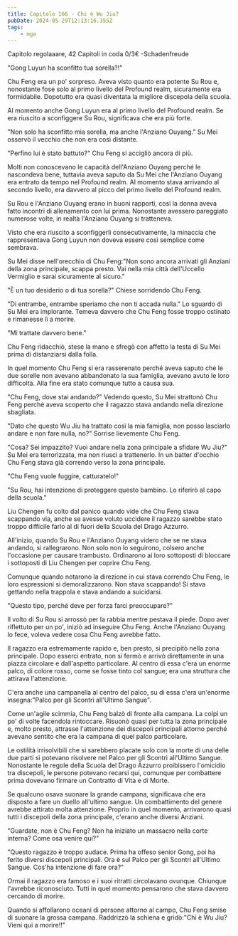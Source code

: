 ```yaml
---
title: Capitolo 166 - Chi è Wu Jiu?
pubDate: 2024-05-29T12:13:16.355Z
tags:
    - mga
---
```



Capitolo regolaaare,
42 Capitoli in coda 0/3€
-Schadenfreude


"Gong Luyun ha sconfitto tua sorella?!"


Chu Feng era un po' sorpreso. Aveva visto quanto era potente Su Rou e, nonostante fose solo al primo livello del Profound realm, sicuramente era formidabile. Dopotutto era quasi diventata la migliore discepola della scuola.


Al momento anche Gong Luyun era al primo livello del Profound realm. Se era riuscito a sconfiggere Su Rou, significava che era più forte.


"Non solo ha sconfitto mia sorella, ma anche l'Anziano Ouyang." Su Mei osservò il vecchio che non era così distante.


"Perfino lui è stato battuto?" Chu Feng si accigliò ancora di più.


Molti non conoscevano le capacità dell'Anziano Ouyang perché le nascondeva bene, tuttavia aveva saputo da Su Mei che l'Anziano Ouyang era entrato da tempo nel Profound realm. Al momento stava arrivando al secondo livello, era davvero al picco del primo livello del Profound realm.


Su Rou e l'Anziano Ouyang erano in buoni rapporti, così la donna aveva fatto incontri di allenamento con lui prima. Nonostante avessero pareggiato numerose volte, in realtà l'Anziano Ouyang si tratteneva.


Visto che era riuscito a sconfiggerli consecutivamente, la minaccia che rappresentava Gong Luyun non doveva essere così semplice come sembrava.


Su Mei disse nell'orecchio di Chu Feng:"Non sono ancora arrivati gli Anziani della zona principale, scappa presto. Vai nella mia città dell'Uccello Vermiglio e sarai sicuramente al sicuro."


"È un tuo desiderio o di tua sorella?" Chiese sorridendo Chu Feng.


"Di entrambe, entrambe speriamo che non ti accada nulla." Lo sguardo di Su Mei era implorante. Temeva davvero che Chu Feng fosse troppo ostinato e rimanesse lì a morire.


"Mi trattate davvero bene."


Chu Feng ridacchiò, stese la mano e sfregò con affetto la testa di Su Mei prima di distanziarsi dalla folla.


In quel momento Chu Feng si era rasserenato perché aveva saputo che le due sorelle non avevano abbandonato la sua famiglia, avevano avuto le loro difficoltà. Alla fine era stato comunque tutto a causa sua.


"Chu Feng, dove stai andando?" Vedendo questo, Su Mei strattonò Chu Feng perché aveva scoperto che il ragazzo stava andando nella direzione sbagliata.


"Dato che questo Wu Jiu ha trattato così la mia famiglia, non posso lasciarlo andare e non fare nulla, no?" Sorrise lievemente Chu Feng.


"Cosa? Sei impazzito? Vuoi andare nella zona principale a sfidare Wu Jiu?" Su Mei era terrorizzata, ma non riuscì a trattenerlo. In un batter d'occhio Chu Feng stava già correndo verso la zona principale.


"Chu Feng vuole fuggire, catturatelo!"


"Su Rou, hai intenzione di proteggere questo bambino. Lo riferirò al capo della scuola."


Liu Chengen fu colto dal panico quando vide che Chu Feng stava scappando via, anche se avesse voluto uccidere il ragazzo sarebbe stato troppo difficile farlo al di fuori della Scuola del Drago Azzurro.


All'inizio, quando Su Rou e l'Anziano Ouyang videro che se ne stava andando, si rallegrarono. Non solo non lo seguirono, colsero anche l'occasione per causare trambusto. Ordinarono ai loro sottoposti di bloccare i sottoposti di Liu Chengen per coprire Chu Feng.


Comunque quando notarono la direzione in cui stava correndo Chu Feng, le loro espressioni si demoralizzarono. Non stava scappando! Si stava gettando nella trappola e stava andando a suicidarsi.


"Questo tipo, perché deve per forza farci preoccupare?"


Il volto di Su Rou si arrossò per la rabbia mentre pestava il piede. Dopo aver riflettuto per un po', iniziò ad inseguire Chu Feng. Anche l'Anziano Ouyang lo fece, voleva vedere cosa Chu Feng avrebbe fatto.


Il ragazzo era estremamente rapido e, ben presto, si precipitò nella zona principale. Dopo esserci entrato, non si fermò e arrivò direttamente in una piazza circolare e dall'aspetto particolare. Al centro di essa c'era un enorme palco, di colore rosso, come se fosse tinto col sangue; era una struttura che attirava l'attenzione.


C'era anche una campanella al centro del palco, su di essa c'era un'enorme insegna:"Palco per gli Scontri all'Ultimo Sangue".


Come un'agile scimmia, Chu Feng balzò di fronte alla campana. La colpì un po' di volte facendola rintoccare. Risuonò quasi per tutta la zona principale e, molto presto, attrasse l'attenzione dei discepoli principali attorno perché avevano sentito che era la campana di quel palco particolare.


Le ostilità irrisolvibili che si sarebbero placate solo con la morte di una delle due parti si potevano risolvere nel Palco per gli Scontri all'Ultimo Sangue. Nonostante le regole della Scuola del Drago Azzurro proibissero l'omicidio tra discepoli, le persone potevano recarsi qui, comunque per combattere prima dovevano firmare un Contratto di Vita e di Morte.


Se qualcuno osava suonare la grande campana, significava che era disposto a fare un duello all'ultimo sangue.
Un combattimento del genere avrebbe attirato molta attenzione. Proprio in quel momento, arrivarono quasi tutti i discepoli della zona principale, c'erano anche diversi Anziani.


"Guardate, non è Chu Feng? Non ha iniziato un massacro nella corte interna? Come osa venire qui?"


"Questo ragazzo è troppo audace. Prima ha offeso senior Gong, poi ha ferito diversi discepoli principali. Ora è sul Palco per gli Scontri all'Ultimo Sangue. Cos'ha intenzione di fare ora?"


Ormai il ragazzo era famoso e i suoi ritratti circolavano ovunque. Chiunque l'avrebbe riconosciuto. Tutti in quel momento pensarono che stava davvero cercando di morire.


Quando si affollarono oceani di persone attorno al campo, Chu Feng smise di suonare la grossa campana. Raddrizzò la schiena e gridò:"Chi è Wu Jiu? Vieni qui a morire!!"





